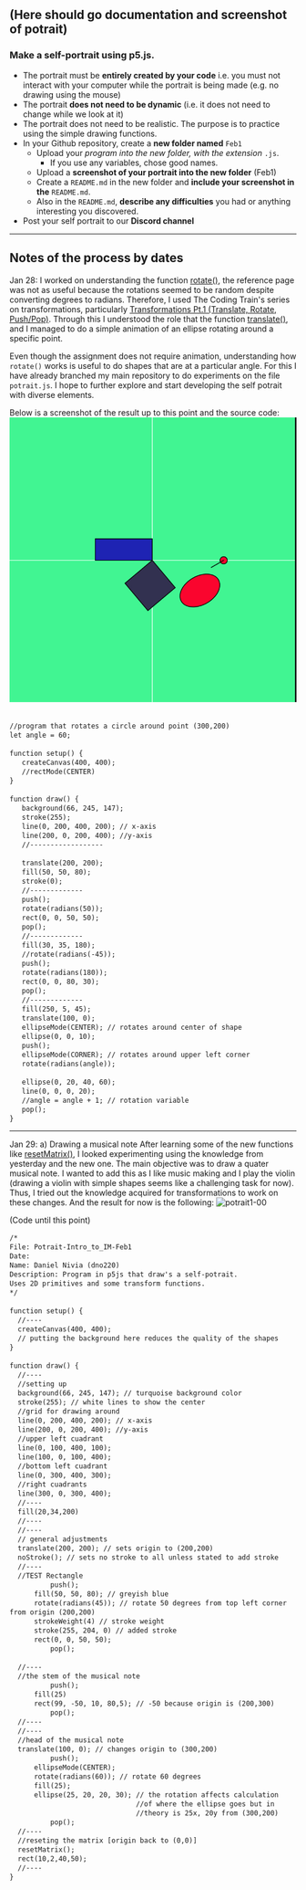 ## (Here should go documentation and screenshot of potrait)
### Make a self-portrait using p5.js.
- The portrait must be **entirely created by your code** i.e. you must not
	interact with your computer while the portrait is being made (e.g. no
	drawing using the mouse)
- The portrait **does not need to be dynamic** (i.e. it does not need to change
	while we look at it)
- The portrait does not need to be realistic. The purpose is to practice using
	the simple drawing functions.
- In your Github repository, create a **new folder named** `Feb1`
	- Upload your *program into the new folder, with the extension* `.js`.
		- If you use any variables, chose good names.
	- Upload a **screenshot of your portrait into the new folder** (Feb1)
	- Create a `README.md` in the new folder and **include your screenshot in the**
		`README.md`.
	- Also in the `README.md`, **describe any difficulties** you had or anything
		interesting you discovered.
- Post your self portrait to our **Discord channel**

---
**Notes of the process by dates**
---
Jan 28:
I worked on understanding the function [rotate()](https://p5js.org/reference/#/p5/rotate), the reference page was not as useful because the rotations seemed to be random despite converting degrees to radians. Therefore, I used The Coding Train's series on transformations, particularly [Transformations Pt.1 (Translate, Rotate, Push/Pop)](https://www.youtube.com/watch?v=o9sgjuh-CBM). Through this I understood the role that the function [translate()](https://p5js.org/reference/#/p5/translate), and I managed to do a simple animation of an ellipse rotating around a specific point. 

Even though the assignment does not require animation, understanding how `rotate()` works is useful to do shapes that are at a particular angle. For this I have already branched my main repository to do experiments on the file `potrait.js`. I hope to further explore and start developing the self potrait with diverse elements.

Below is a screenshot of the result up to this point and the source code:
![potrait1-00](potrait1-00.jpg)

````

//program that rotates a circle around point (300,200)
let angle = 60;

function setup() {
   createCanvas(400, 400);
   //rectMode(CENTER)
}

function draw() {
   background(66, 245, 147);
   stroke(255);
   line(0, 200, 400, 200); // x-axis
   line(200, 0, 200, 400); //y-axis
   //------------------
   
   translate(200, 200);
   fill(50, 50, 80);
   stroke(0);
   //-------------
   push();
   rotate(radians(50));
   rect(0, 0, 50, 50);
   pop();
   //-------------
   fill(30, 35, 180);
   //rotate(radians(-45));
   push();
   rotate(radians(180));
   rect(0, 0, 80, 30);
   pop();
   //-------------
   fill(250, 5, 45);
   translate(100, 0);
   ellipseMode(CENTER); // rotates around center of shape
   ellipse(0, 0, 10);
   push();
   ellipseMode(CORNER); // rotates around upper left corner
   rotate(radians(angle));
   
   ellipse(0, 20, 40, 60);
   line(0, 0, 0, 20);
   //angle = angle + 1; // rotation variable
   pop();
}
````

--- 
Jan 29:
a) Drawing a musical note
After learning some of the new functions like [resetMatrix()](https://p5js.org/reference/#/p5/resetMatrix), I looked experimenting using the knowledge from yesterday and the new one. The main objective was to draw a quater musical note. I wanted to add this as I like music making and I play the violin (drawing a violin with simple shapes seems like a challenging task for now). Thus, I tried out the knowledge acquired for transformations to work on these changes. And the result for now is the following:
![potrait1-00]()

(Code until this point)
````
/*
File: Potrait-Intro_to_IM-Feb1
Date: 
Name: Daniel Nivia (dno220)
Description: Program in p5js that draw's a self-potrait. 
Uses 2D primitives and some transform functions.
*/

function setup() {
  //----
  createCanvas(400, 400);
  // putting the background here reduces the quality of the shapes
}

function draw() {
  //----
  //setting up
  background(66, 245, 147); // turquoise background color
  stroke(255); // white lines to show the center
  //grid for drawing around
  line(0, 200, 400, 200); // x-axis
  line(200, 0, 200, 400); //y-axis
  //upper left cuadrant
  line(0, 100, 400, 100);
  line(100, 0, 100, 400);
  //bottom left cuadrant
  line(0, 300, 400, 300);
  //right cuadrants
  line(300, 0, 300, 400);
  //----
  fill(20,34,200)
  //----
  //----
  // general adjustments
  translate(200, 200); // sets origin to (200,200)
  noStroke(); // sets no stroke to all unless stated to add stroke
  //----
  //TEST Rectangle
          push();
      fill(50, 50, 80); // greyish blue
      rotate(radians(45)); // rotate 50 degrees from top left corner from origin (200,200)
      strokeWeight(4) // stroke weight
      stroke(255, 204, 0) // added stroke
      rect(0, 0, 50, 50);
          pop();
  
  //----
  //the stem of the musical note
          push();
      fill(25)
      rect(99, -50, 10, 80,5); // -50 because origin is (200,300)
          pop();
  //----
  //----
  //head of the musical note
  translate(100, 0); // changes origin to (300,200)
          push();
      ellipseMode(CENTER); 
      rotate(radians(60)); // rotate 60 degrees
      fill(25);
      ellipse(25, 20, 20, 30); // the rotation affects calculation
                               //of where the ellipse goes but in
                               //theory is 25x, 20y from (300,200) 
          pop();
  //----
  //reseting the matrix [origin back to (0,0)]
  resetMatrix();
  rect(10,2,40,50);
  //----
}

````


